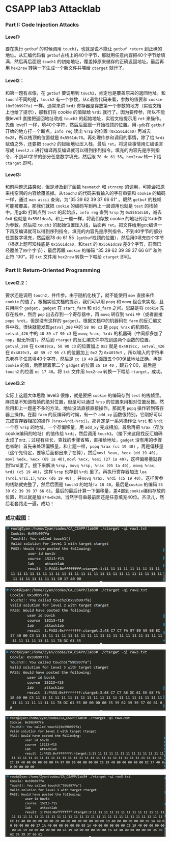 # CSAPP lab3 Attacklab

### **Part I: Code Injection Attacks**

#### **Level1:**

要在执行 `getbuf` 的时候调用 `touch1`，也就是说不能让 `getbuf return` 到正确的地址。从汇编代码看 `getbuf`占栈上的40个字节，那就用任意内容把40个字节给填满，然后再后面跟 `touch1` 的初始地址，覆盖掉原来储存的正确返回地址。最后再用 `hex2raw` 转换一下生成一个新文件并喂给 `ctarget` 就行了。

#### Level2：

和第一题有点像，在 `getbuf` 要调用到 `touch2`，肯定也是覆盖原来的返回地址。和 `touch`1不同的是，`touch2` 有一个参数，从c语言代码来看，参数的值要和 `cookie (0x59b997fa)` 一样。通常来讲 `%rdi` 寄存器是存放第一个参数的地方（实验文档上也给了提示），那我们将 cookie 的值赋给 `%rdi` 就行了。因为要传参，所以不能像level1 直接把返回地址改成 `touch2` 的起始地址，实验文档提示用 `ret` 来操作。先像 level1 一样，填40个字符，然后后面跟一开始栈顶的位置。用`·gdb`在 `getbuf` 开始的地方打一个断点，`info reg` 读出 `%rsp` 的位置 `(0x5561dca0)` 再减去 `0x28`，所以栈顶的位置就是 `0x5561dc78`。再处理传参和调用的事情，除了给 `%rdi` 赋值之外，还要把 `touch2` 的起始地址压入栈，最后 `ret`。将这些事情用汇编语言写成 `level2.s` 进行编译再反编译就可以得到序列指令。填充的内容先是序列指令，不到40字节的部分任意数字填充，然后跟 `78 dc 61 55`。`hex2raw` 转一下给 `ctarget` 即可。

#### **Level3:** 

和前两题思路类似，但是涉及到了函数 `hexmatch` 和 `strncmp` 的调用，可能会把原来栈空间的内容给覆盖掉。从`touch3` 的代码来看输入的字符串要和 `cookie` 的编码一样，通过 `man ascii` 查询，为“35 39 62 39 37 66 61“ 。既然 `getbuf` 的栈帧可能被覆盖，那我们就把 `cookie` 的编码写到再上一层调用也就是 `test` 的栈帧中。用gdb 打断点到 `test` 的起始点，`info reg` 查到 `%rsp` 为 `0x5561dcb0`，减去 `0x8` 也就是 `0x5561dca8`。和上一题一样，将我们存放 cookie 的地址传给%rdi作为参数，然后把 `touch3` 的起始位置压入栈，后面再 `ret`。把文件给用gcc编译一下再反编译就可以得到序列指令。填充的内容先是序列指令，不到40字节的部分任意数字填充，然后跟78 dc 61 55（`getbuf`栈顶的位置），然后用0填充四个字节（根据上题可知栈底是 `0x5561dca0`，和`test` 的 `0x5561dca8` 差8个字节，前面已经覆盖了四个字节），最后再跟 `cookie` 的编码 “35 39 62 39 39 37 66 61” 和终止符 “00”。将 `txt` 文件用 `hex2raw` 转换一下喂给 `ctarget` 即可。



### **Part II: Return-Oriented Programming**

#### **Level2.2**：

要求还是调用 `touch2`，并传参。由于随机化栈了，就不能使用 `mov` 直接来传 `cookie` 的值了。根据实验文档的提示，我们可以用 `popq` 和 `movq` 组合来实现，且只用两个 `gadget`，`gadget` 在 `start_farm` 和 `mid_farm` 之间。思路是将 `cookie` 先存在栈中，然后 `pop` 出去存到一个寄存器中，再 `movq` 转存到 `%rdi` 中（或者直接`popq %rdi`，但是没有这样的 `gadget`）。根据文档中的机器码在 `farm` 的反汇编文件中找，很快就能发现`getval_280` 中的 `58 90 c3` 是 `popq %rax` 的机器码，`setval_426` 中的 `48 89 c7 90 c3` 是 `movq %rax, %rdi` 的机器码（中间都多加了 `nop`，但无所谓）。然后到 `rtarget` 的反汇编文件中找到这两个函数的位置，`getval_280` 在 `0x4019ca`，`58 90 c3` 的位置加上 `0x2` 就是 `0x4019cc`，`setval_426` 在 `0x4019c3`，`48 89 c7 90 c3` 的位置加上 `0x2` 为 `0x4019c5` 。所以输入的字符串先老样子任意填40个字符，然后是 `cc 19 40` 后面跟五个00保证地址正确，再是 `cookie` 的值，后面跟着第二个 `gadget` 的位置 `c5 19 40` ，跟五个00，最后是 `touch2` 的位置 `ec 17 40`。将 `txt` 文件用 `hex2raw` 转换一下喂给 `rtarget`，成功。

#### **Level3.2:** 

实际上这题大体思路 level3 很像，就是要把 `cookie` 的编码存到 `test` 的栈帧里。麻烦是不知道栈帧的绝对位置，但是可以通过 `%rsp` 的位置来用相对位置反推。然后用和上一题差不多的方法，地址没法直接直接操作，那就用 `popq` 操作转到寄存器上操作。在翻 `farm` 的反编译的时候，有一个 `add_xy` 函数很特别，它刚好可以完成寄存器相加的操作 `(%rax=%rdi+%rsi)`。那肯定是一系列操作让 `%rsi` 和 `%rdi` 一个存 `%rsp` 的地址，一个存偏移量，用 `add_xy` 完成相加，最后再把 `%rax`（存放cookie编码的地址）的值传给 `%rdi`，然后调用 `touch3`。（接下来这段找反汇编码太烦了orz.；过程有些长，查找的步骤省略，直接给地址，`gadget` 没有用的步骤也省略）首先来处理偏移量，和上题一样，`popq %rax (cc 19 40)` ，再是偏移量（这个先待定，要等后面都出来了在算），然后`movl %eax, %edx (dd 19 40)`，`movl %edx, %ecx (69 1a 40)`,  `movl %ecx, %esi (27 1a 40)`，这样偏移量就存到%rsi里了。接下来解决 `%rsp`，`movq %rsp, %rax (05 1a 40)`，`movq %rax, %rdi (c5 19 40)`，这样 `%rsp` 也存到 `%rdi` 里了。再执行寄存器加法 `lea (%rdi,%rsi,1)`, `%rax (d6 19 40)` ，并`movq %rax, %rdi (c5 19 40)`。这样传参的线路就完整了，然后后面是 `touch3` 的地址`fa 18 40`，最后是`cookie` 的编码 `35 39 62 39 39 37 66 61`。最后的最后计算一下偏移量，差4部到`cookie`编码存放的位置，所以就是加 `8*4=0x20`。当然字符串最前面还是任意填充40位。齐活儿，然后老套路走一遍，成功！



### **成功截图：**

![image1](.\pictures\image1.png)

![image2](.\pictures\image2.png)

![image3](.\pictures\image3.png)

![image4](.\pictures\image4.png)

![image5](.\pictures\image5.png)
